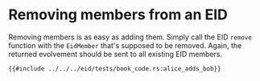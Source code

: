 # Removing members from an EID

Removing members is as easy as adding them.
Simply call the EID `remove` function with the `EidMember` that's supposed to be removed.
Again, the returned evolvement should be sent to all existing EID members.

```rust,no_run,noplayground
{{#include ../../../eid/tests/book_code.rs:alice_adds_bob}}
```